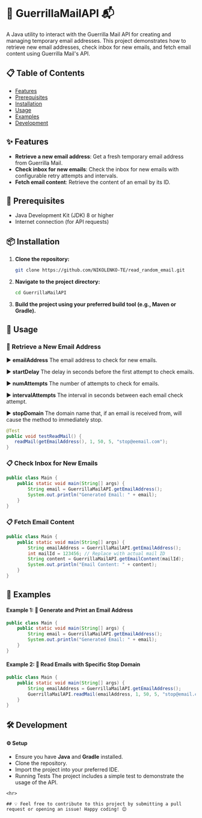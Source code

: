 # 📧 GuerrillaMailAPI 📬

A Java utility to interact with the Guerrilla Mail API for creating and managing temporary email addresses. This project demonstrates how to retrieve new email addresses, check inbox for new emails, and fetch email content using Guerrilla Mail's API.

## 📋 Table of Contents

- [Features](#)
- [Prerequisites](#-prerequisites)
- [Installation](#-installation)
- [Usage](#-usage)
- [Examples](#-examples)
- [Development](#-development)

## ✨ Features

- **Retrieve a new email address**: Get a fresh temporary email address from Guerrilla Mail.
- **Check inbox for new emails**: Check the inbox for new emails with configurable retry attempts and intervals.
- **Fetch email content**: Retrieve the content of an email by its ID.

## 🔧 Prerequisites

- Java Development Kit (JDK) 8 or higher
- Internet connection (for API requests)

## 📦 Installation

1. **Clone the repository:**

    ```sh
    git clone https://github.com/NIKOLENKO-TE/read_random_email.git
    ```

2. **Navigate to the project directory:**

    ```sh
    cd GuerrillaMailAPI
    ```

3. **Build the project using your preferred build tool (e.g., Maven or Gradle).**

## 🚀 Usage

### 📜 Retrieve a New Email Address

▶️ **emailAddress**     The email address to check for new emails.

▶️ **startDelay**       The delay in seconds before the first attempt to check emails.

▶️ **numAttempts**      The number of attempts to check for emails.

▶️ **intervalAttempts** The interval in seconds between each email check attempt.

▶️ **stopDomain**       The domain name that, if an email is received from, will cause the method to immediately stop.

```java
@Test
public void testReadMail() {
   readMail(getEmailAddress(), 1, 50, 5, "stop@eemail.com");
}
```

### 📋 Check Inbox for New Emails
```java
public class Main {
    public static void main(String[] args) {
        String email = GuerrillaMailAPI.getEmailAddress();
        System.out.println("Generated Email: " + email);
    }
}
```

### 📋 Fetch Email Content
```java
public class Main {
    public static void main(String[] args) {
        String emailAddress = GuerrillaMailAPI.getEmailAddress();
        int mailId = 123456; // Replace with actual mail ID
        String content = GuerrillaMailAPI.getEmailContent(mailId);
        System.out.println("Email Content: " + content);
    }
}
```
## 📝 Examples
#### Example 1: 📜 Generate and Print an Email Address
```java
public class Main {
    public static void main(String[] args) {
        String email = GuerrillaMailAPI.getEmailAddress();
        System.out.println("Generated Email: " + email);
    }
}

```

#### Example 2: 📜 Read Emails with Specific Stop Domain
```java
public class Main {
    public static void main(String[] args) {
        String emailAddress = GuerrillaMailAPI.getEmailAddress();
        GuerrillaMailAPI.readMail(emailAddress, 1, 50, 5, "stop@email.com");
    }
}

```

## 🛠️ Development
#### ⚙️ Setup
* Ensure you have **Java** and **Gradle** installed.
* Clone the repository.
* Import the project into your preferred IDE.
* Running Tests
The project includes a simple test to demonstrate the usage of the API.


```
<hr>

## 💡 Feel free to contribute to this project by submitting a pull request or opening an issue! Happy coding! 😊
